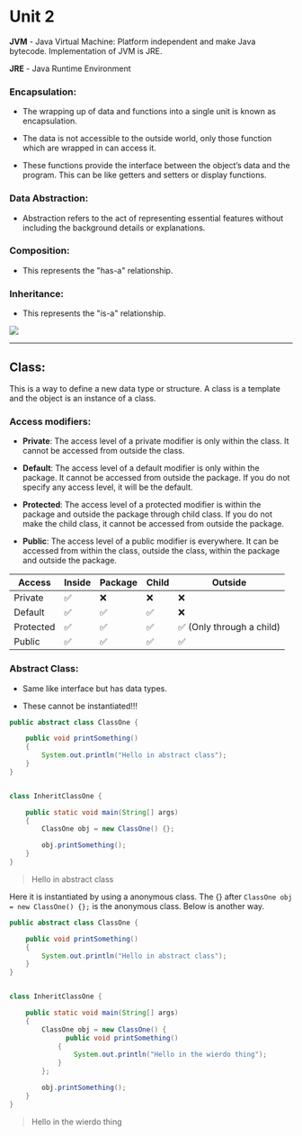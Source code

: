 # **Unit 2**

**JVM** - Java Virtual Machine: Platform independent and make Java bytecode. Implementation of JVM is JRE.

**JRE** - Java Runtime Environment

### Encapsulation:

+ The wrapping up of data and functions into a single unit is known as encapsulation.

+ The data is not accessible to the outside world, only those function which are wrapped in  can access it.

+ These functions provide the interface between the object’s data and the program. This can be like getters and setters or display functions.

### Data Abstraction:

+ Abstraction refers to the act of representing essential features without including the background details or explanations.

### Composition:

+ This represents the "has-a" relationship.

### Inheritance:

+ This represents the "is-a" relationship.

![](C:\Users\Anirudha\AppData\Roaming\marktext\images\2023-05-10-22-50-55-image.png)

---

## Class:

This is a way to define a new data type or structure. A class is a template and the object is an instance of a class.

### Access modifiers:

- **Private**: The access level of a private modifier is only within the class. It cannot be accessed from outside the class.

- **Default**: The access level of a default modifier is only within the package. It cannot be accessed from outside the package. If you do not specify any access level, it will be the default.

- **Protected**: The access level of a protected modifier is within the package and outside the package through child class. If you do not make the child class, it cannot be accessed from outside the package.

- **Public**: The access level of a public modifier is everywhere. It can be accessed from within the class, outside the class, within the package and outside the package.

| Access    | Inside | Package | Child | Outside                  |
| --------- | ------ | ------- | ----- | ------------------------ |
| Private   | ✅      | ❌       | ❌     | ❌                        |
| Default   | ✅      | ✅       | ✅     | ❌                        |
| Protected | ✅      | ✅       | ✅     | ✅ (Only through a child) |
| Public    | ✅      | ✅       | ✅     | ✅                        |

### Abstract Class:

+ Same like interface but has data types.

+ These cannot be instantiated!!!

```java
public abstract class ClassOne {

    public void printSomething()
    {
        System.out.println("Hello in abstract class");
    }
}


class InheritClassOne {

    public static void main(String[] args)
    {
        ClassOne obj = new ClassOne() {};

        obj.printSomething();
    }
}
```

> Hello in abstract class

Here it is instantiated by using a anonymous class.  The {} after `ClassOne obj = new ClassOne() {};` is the anonymous class. Below is another way.

```java
public abstract class ClassOne {

    public void printSomething()
    {
        System.out.println("Hello in abstract class");
    }
}


class InheritClassOne {

    public static void main(String[] args)
    {
        ClassOne obj = new ClassOne() {
              public void printSomething()
            {
                System.out.println("Hello in the wierdo thing");
            }  
        };

        obj.printSomething();
    }
}
```

> Hello in the wierdo thing
